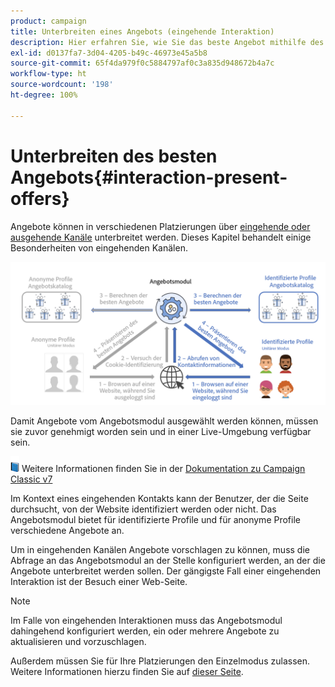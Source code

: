 ```yaml
---
product: campaign
title: Unterbreiten eines Angebots (eingehende Interaktion)
description: Hier erfahren Sie, wie Sie das beste Angebot mithilfe des Campaign Interaction-Moduls unterbreiten.
exl-id: d0137fa7-3d04-4205-b49c-46973e45a5b8
source-git-commit: 65f4da979f0c5884797af0c3a835d948672b4a7c
workflow-type: ht
source-wordcount: '198'
ht-degree: 100%

---
```


# Unterbreiten des besten Angebots{#interaction-present-offers}

Angebote können in verschiedenen Platzierungen über [eingehende oder ausgehende Kanäle](interaction-architecture.md#interaction-types) unterbreitet werden. Dieses Kapitel behandelt einige Besonderheiten von eingehenden Kanälen.

![](assets/inbound-interactions.png)

Damit Angebote vom Angebotsmodul ausgewählt werden können, müssen sie zuvor genehmigt worden sein und in einer Live-Umgebung verfügbar sein.

![](../assets/do-not-localize/book.png) Weitere Informationen finden Sie in der [Dokumentation zu Campaign Classic v7](https://experienceleague.adobe.com/docs/campaign-classic/using/managing-offers/managing-an-offer-catalog/approving-and-activating-an-offer.html?lang=de#approving-offer-content)

Im Kontext eines eingehenden Kontakts kann der Benutzer, der die Seite durchsucht, von der Website identifiziert werden oder nicht. Das Angebotsmodul bietet für identifizierte Profile und für anonyme Profile verschiedene Angebote an.

Um in eingehenden Kanälen Angebote vorschlagen zu können, muss die Abfrage an das Angebotsmodul an der Stelle konfiguriert werden, an der die Angebote unterbreitet werden sollen. Der gängigste Fall einer eingehenden Interaktion ist der Besuch einer Web-Seite.

>[!NOTE]
>
>Im Falle von eingehenden Interaktionen muss das Angebotsmodul dahingehend konfiguriert werden, ein oder mehrere Angebote zu aktualisieren und vorzuschlagen.
>
>Außerdem müssen Sie für Ihre Platzierungen den Einzelmodus zulassen. Weitere Informationen hierzu finden Sie auf [dieser Seite](interaction-offer-spaces.md).
